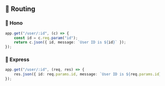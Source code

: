 
## 📌 Routing
### 🔹 Hono
```ts
app.get("/user/:id", (c) => {
    const id = c.req.param("id");
    return c.json({ id, message: `User ID is ${id}` });
});
```

### 🔹 Express
```ts
app.get("/user/:id", (req, res) => {
    res.json({ id: req.params.id, message: `User ID is ${req.params.id}` });
});
```

